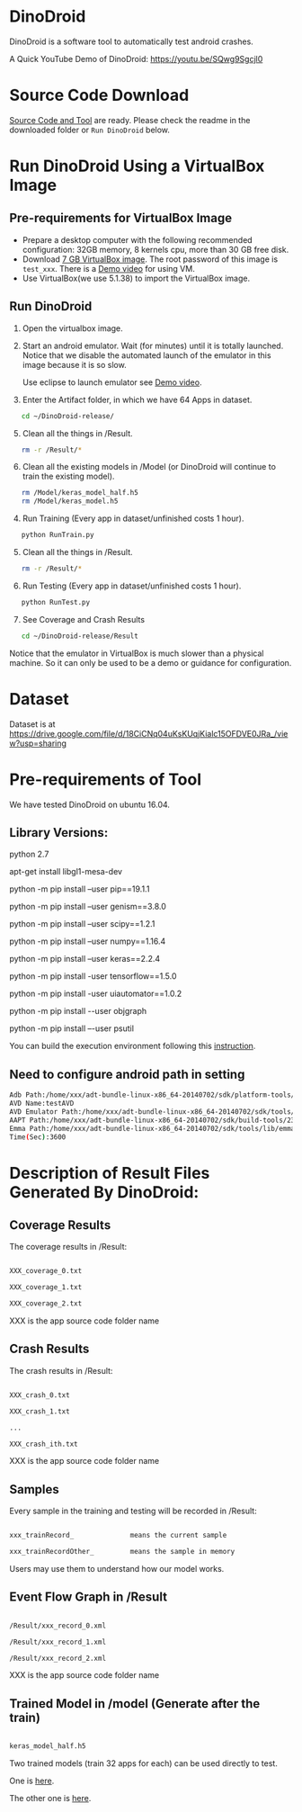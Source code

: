 # DinoDroid

DinoDroid is a software tool to automatically test android crashes.

A Quick YouTube Demo of DinoDroid: https://youtu.be/SQwg9Sgcjl0

# Source Code Download

[Source Code and Tool](https://drive.google.com/file/d/1gCszF_CN7SUcq6_fWkU6t5Oz3TRRRNTk/view?usp=sharing) are ready. Please check the readme in the downloaded folder or `Run DinoDroid` below.

# Run DinoDroid Using a VirtualBox Image

## Pre-requirements for VirtualBox Image

- Prepare a desktop computer with the following recommended configuration: 32GB memory, 8 kernels cpu, more than 30 GB free disk.
- Download [7 GB VirtualBox image](https://drive.google.com/file/d/1-TkJZyVm9raFH5dvVLmHQYMDDC8_0aNc/view?usp=sharing). The root password of this image is `test_xxx`. There is a [Demo video](https://youtu.be/XP1sAaau8OQ) for using VM.
- Use VirtualBox(we use 5.1.38) to import the VirtualBox image.


## Run DinoDroid

1. Open the virtualbox image.
2. Start an android emulator. Wait (for minutes) until it is totally launched. Notice that we disable the automated launch of the emulator in this image because it is so slow. 

   Use eclipse to launch emulator see [Demo video](https://youtu.be/XP1sAaau8OQ).

3. Enter the Artifact folder, in which we have 64 Apps in dataset.

```sh
   cd ~/DinoDroid-release/
```

5. Clean all the things in /Result.

```sh
   rm -r /Result/*
```

6. Clean all the existing models in /Model (or DinoDroid will continue to train the existing model).

```sh
   rm /Model/keras_model_half.h5
   rm /Model/keras_model.h5
```

4. Run Training (Every app in dataset/unfinished costs 1 hour).

```sh
   python RunTrain.py
```

5. Clean all the things in /Result.

```sh
   rm -r /Result/*
```


6. Run Testing (Every app in dataset/unfinished costs 1 hour).

```sh
   python RunTest.py
```

7. See Coverage and Crash Results

```sh
   cd ~/DinoDroid-release/Result
```

Notice that the emulator in VirtualBox is much slower than a physical machine. So it can only be used to be a demo or guidance for configuration.

# Dataset

Dataset is at https://drive.google.com/file/d/18CiCNq04uKsKUqjKialc15OFDVE0JRa_/view?usp=sharing

# Pre-requirements of Tool

We have tested DinoDroid on ubuntu 16.04.

## Library Versions:

python 2.7

apt-get install libgl1-mesa-dev

python -m pip install –user pip==19.1.1

python -m pip install –user genism==3.8.0

python -m pip install –user scipy==1.2.1

python -m pip install –user numpy==1.16.4

python -m pip install –user keras==2.2.4

python -m pip install -user tensorflow==1.5.0

python -m pip install -user uiautomator==1.0.2

python -m pip install --user objgraph

python -m pip install –-user psutil


You can build the execution environment following this [instruction](https://drive.google.com/file/d/15-MAENDHUPBoxGG6SnSZLITUIlMZyHpx/view?usp=sharing).

## Need to configure android path in setting

```sh
Adb Path:/home/xxx/adt-bundle-linux-x86_64-20140702/sdk/platform-tools/adb
AVD Name:testAVD
AVD Emulator Path:/home/xxx/adt-bundle-linux-x86_64-20140702/sdk/tools/emulator
AAPT Path:/home/xxx/adt-bundle-linux-x86_64-20140702/sdk/build-tools/23.0.3/aapt
Emma Path:/home/xxx/adt-bundle-linux-x86_64-20140702/sdk/tools/lib/emma.jar
Time(Sec):3600
```


# Description of Result Files Generated By DinoDroid:

## Coverage Results

The coverage results in /Result:

```sh

XXX_coverage_0.txt

XXX_coverage_1.txt

XXX_coverage_2.txt

```

XXX is the app source code folder name

## Crash Results

The crash results in /Result:

```sh

XXX_crash_0.txt

XXX_crash_1.txt

...

XXX_crash_ith.txt

```

XXX is the app source code folder name

## Samples

Every sample in the training and testing will be recorded in /Result:

```sh

xxx_trainRecord_              means the current sample 

xxx_trainRecordOther_         means the sample in memory


```

Users may use them to understand how our model works.

## Event Flow Graph in /Result

```sh

/Result/xxx_record_0.xml

/Result/xxx_record_1.xml

/Result/xxx_record_2.xml

```

XXX is the app source code folder name

## Trained Model in /model (Generate after the train)

```sh

keras_model_half.h5

```

Two trained models (train 32 apps for each) can be used directly to test.

One is [here](https://drive.google.com/file/d/1GzWX9OeAC4vnuMyHA6eBq3yOSShhRoFX/view?usp=sharing). 

The other one is [here](https://drive.google.com/file/d/1WMe_ViO0H5jA29-Lz66pwwUTK8jYw_Md/view?usp=sharing).


